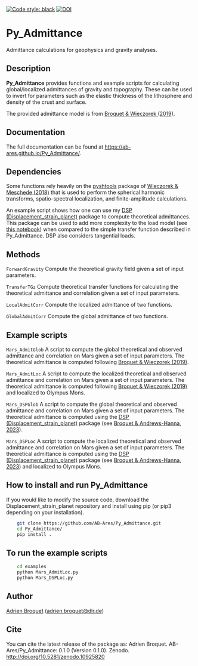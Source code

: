 [![Code style: black](https://img.shields.io/badge/code%20style-black-000000.svg)](https://github.com/psf/black)
[![DOI](https://zenodo.org/badge/781898403.svg)](https://zenodo.org/doi/10.5281/zenodo.10925820)

# Py_Admittance

Admittance calculations for geophysics and gravity analyses.

## Description

**Py_Admittance** provides functions and example scripts for calculating global/localized admittances of gravity and topography. These can be used to invert for parameters such as the elastic thickness of the lithosphere and density of the crust and surface.

The provided admittance model is from [Broquet & Wieczorek (2019)](https://agupubs.onlinelibrary.wiley.com/doi/abs/10.1029/2019JE005959).

## Documentation

The full documentation can be found at https://ab-ares.github.io/Py_Admittance/.

## Dependencies

Some functions rely heavily on the [pyshtools](https://shtools.github.io/SHTOOLS/) package of [Wieczorek & Meschede (2018)](https://agupubs.onlinelibrary.wiley.com/doi/full/10.1029/2018GC007529) that is used to perform the spherical harmonic transforms, spatio-spectral localization, and finite-amplitude calculations.

An example script shows how one can use my [DSP (Displacement_strain_planet)]( https://github.com/AB-Ares/Displacement_strain_planet) package to compute theoretical admittances. This package can be used to add more complexity to the load model (see [this notebook](https://ab-ares.github.io/Displacement_strain_planet/notebooks/Run_demo.html)) when compared to the simple transfer function described in Py_Admittance. DSP also considers tangential loads. 

## Methods
`ForwardGravity`  Compute the theoretical gravity field given a set of input parameters.

`TransferTGz`  Compute theoretical transfer functions for calculating the theoretical admittance and correlation given a set of input parameters.

`LocalAdmitCorr`  Compute the localized admittance of two functions.

`GlobalAdmitCorr` Compute the global admittance of two functions.

## Example scripts
`Mars_AdmitGlob`  A script to compute the global theoretical and observed admittance and correlation on Mars given a set of input parameters. The theoretical admittance is computed following [Broquet & Wieczorek (2019)](https://agupubs.onlinelibrary.wiley.com/doi/abs/10.1029/2019JE005959).

`Mars_AdmitLoc`  A script to compute the localized theoretical and observed admittance and correlation on Mars given a set of input parameters. The theoretical admittance is computed following [Broquet & Wieczorek (2019)](https://agupubs.onlinelibrary.wiley.com/doi/abs/10.1029/2019JE005959) and localized to Olympus Mons.

`Mars_DSPGlob`  A script to compute the global theoretical and observed admittance and correlation on Mars given a set of input parameters. The theoretical admittance is computed using the [DSP (Displacement_strain_planet)]( https://github.com/AB-Ares/Displacement_strain_planet) package (see [Broquet & Andrews-Hanna, 2023](https://doi.org/10.1038/s41550-022-01836-3)).

`Mars_DSPLoc`  A script to compute the localized theoretical and observed admittance and correlation on Mars given a set of input parameters. The theoretical admittance is computed using the [DSP (Displacement_strain_planet)]( https://github.com/AB-Ares/Displacement_strain_planet) package (see [Broquet & Andrews-Hanna, 2023](https://doi.org/10.1038/s41550-022-01836-3)) and localized to Olympus Mons.

## How to install and run Py_Admittance
If you would like to modify the source code, download the Displacement_strain_planet repository and install using pip (or pip3 depending on your installation).
```bash
    git clone https://github.com/AB-Ares/Py_Admittance.git
    cd Py_Admittance/
    pip install .
```

## To run the example scripts
```bash
    cd examples
    python Mars_AdmitLoc.py 
    python Mars_DSPLoc.py 
```

## Author
[Adrien Broquet](https://ab-ares.github.io/website/) (adrien.broquet@dlr.de)

## Cite
You can cite the latest release of the package as:
Adrien Broquet. AB-Ares/Py_Admittance: 0.1.0 (Version 0.1.0). Zenodo. http://doi.org/10.5281/zenodo.10925820
